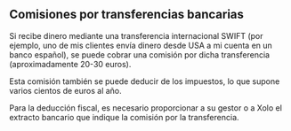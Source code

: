 ## Comisiones por transferencias bancarias

Si recibe dinero mediante una transferencia internacional SWIFT (por ejemplo, uno de mis clientes envía dinero desde USA a mi cuenta en un banco español), se puede cobrar una comisión por dicha transferencia (aproximadamente 20-30 euros).

Esta comisión también se puede deducir de los impuestos, lo que supone varios cientos de euros al año.

Para la deducción fiscal, es necesario proporcionar a su gestor o a Xolo el extracto bancario que indique la comisión por la transferencia. 
